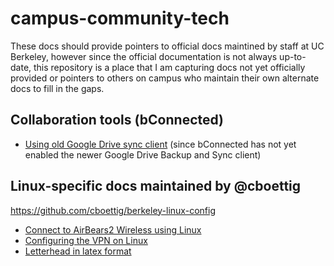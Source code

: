 # campus-community-tech

These docs should provide pointers to official docs maintined by staff at UC Berkeley, however since the official documentation is not always up-to-date, this repository is a place that I am capturing docs not yet officially provided or pointers to others on campus who maintain their own alternate docs to fill in the gaps.

## Collaboration tools (bConnected)
- [Using old Google Drive sync client](old-google-drive-sync.md) (since bConnected has not yet enabled the newer Google Drive Backup and Sync client)

## Linux-specific docs maintained by @cboettig
https://github.com/cboettig/berkeley-linux-config

- [Connect to AirBears2 Wireless using Linux](https://github.com/cboettig/berkeley-linux-config/blob/master/AirBears2.md)
- [Configuring the VPN on Linux](https://github.com/cboettig/berkeley-linux-config/blob/master/vpn.md)
- [Letterhead in latex format](https://github.com/cboettig/berkeley-linux-config/tree/master/letterhead)

